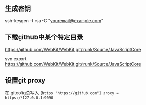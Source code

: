 ## 生成密钥 
ssh-keygen -t rsa -C "youremail@example.com"

## 下载github中某个特定目录
https://github.com/WebKit/WebKit.git/trunk/Source/JavaScriptCore

svn export https://github.com/WebKit/WebKit.git/trunk/Source/JavaScriptCore

## 设置git proxy
在.gitcofig总写入
`
[https "https://github.com"]
	proxy = https://127.0.0.1:9090
`
